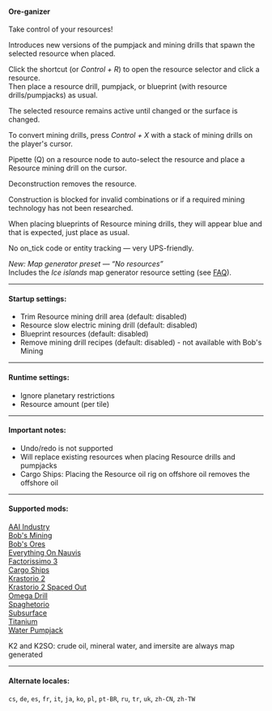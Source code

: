 #### Ore-ganizer

Take control of your resources!

Introduces new versions of the pumpjack and mining drills that spawn the selected resource when placed.

Click the shortcut (or *Control + R*) to open the resource selector and click a resource.  
Then place a resource drill, pumpjack, or blueprint (with resource drills/pumpjacks) as usual.

The selected resource remains active until changed or the surface is changed.

To convert mining drills, press *Control + X* with a stack of mining drills on the player's cursor.

Pipette (Q) on a resource node to auto-select the resource and place a Resource mining drill on the cursor.  

Deconstruction removes the resource.

Construction is blocked for invalid combinations or if a required mining technology has not been researched.  

When placing blueprints of Resource mining drills, they will appear blue and that is expected, just place as usual.  

No on_tick code or entity tracking — very UPS-friendly.  

*New: Map generator preset — “No resources”*  
Includes the *Ice islands* map generator resource setting (see [FAQ](https://github.com/0n0w1c/Ore-ganizer/blob/main/faq.md)).  

---

#### Startup settings:
* Trim Resource mining drill area (default: disabled)  
* Resource slow electric mining drill (default: disabled)  
* Blueprint resources (default: disabled)  
* Remove mining drill recipes (default: disabled) - not available with Bob's Mining  

---

#### Runtime settings:
* Ignore planetary restrictions  
* Resource amount (per tile)

---

#### Important notes:
* Undo/redo is not supported  
* Will replace existing resources when placing Resource drills and pumpjacks  
* Cargo Ships: Placing the Resource oil rig on offshore oil removes the offshore oil

---

#### Supported mods:
[AAI Industry](https://mods.factorio.com/mod/aai-industry)  
[Bob's Mining](https://mods.factorio.com/mod/bobmining)  
[Bob's Ores](https://mods.factorio.com/mod/bobores)  
[Everything On Nauvis](https://mods.factorio.com/mod/EverythingOnNauvis)  
[Factorissimo 3](https://mods.factorio.com/mod/factorissimo-2-notnotmelon)  
[Cargo Ships](https://mods.factorio.com/mod/cargo-ships)  
[Krastorio 2](https://mods.factorio.com/mod/Krastorio2)  
[Krastorio 2 Spaced Out](https://mods.factorio.com/mod/Krastorio2-spaced-out)  
[Omega Drill](https://mods.factorio.com/mod/OmegaDrill)  
[Spaghetorio](https://mods.factorio.com/mod/Spaghetorio)  
[Subsurface](https://mods.factorio.com/mod/Subsurface)  
[Titanium](https://mods.factorio.com/mod/bztitanium)  
[Water Pumpjack](https://mods.factorio.com/mod/water-pumpjack)  

K2 and K2SO: crude oil, mineral water, and imersite are always map generated  

---

#### Alternate locales:  
`cs`, `de`, `es`, `fr`, `it`, `ja`, `ko`, `pl`, `pt-BR`, `ru`, `tr`, `uk`, `zh-CN`, `zh-TW`  
